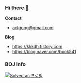 ### Hi there 👋

**Contact**
- actgong@gmail.com

**Blog**
- https://kkkdh.tistory.com
- https://blog.naver.com/book541

### BOJ Info
[![Solved.ac
프로필](http://mazassumnida.wtf/api/generate_badge?boj=fdc114)](https://solved.ac/fdc114)

